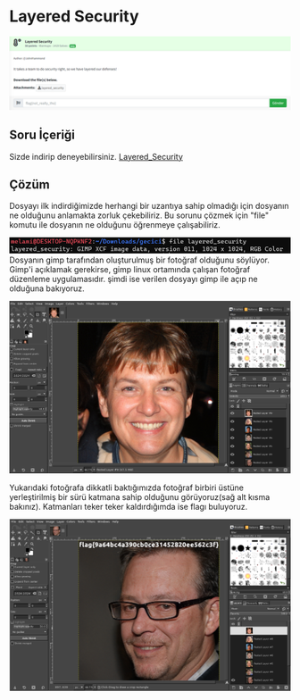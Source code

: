# Layered Security
![Soru](https://github.com/mel4mi/Huntress2023-Writeups/blob/main/Depo/Warmups/Layered_Security/layeredsecurity.png)
## Soru İçeriği
Sizde indirip deneyebilirsiniz.
[Layered_Security](https://github.com/mel4mi/Huntress2023-Writeups/blob/main/Depo/Warmups/Layered_Security/layered_security)

## Çözüm
Dosyayı ilk indirdiğimizde herhangi bir uzantıya sahip olmadığı için dosyanın ne olduğunu anlamakta zorluk çekebiliriz. Bu sorunu çözmek için "file" komutu ile dosyanın ne olduğunu öğrenmeye çalışabiliriz.

![](https://github.com/mel4mi/Huntress2023-Writeups/blob/main/Depo/Warmups/Layered_Security/Screenshot_1.png)
Dosyanın gimp tarafından oluşturulmuş bir fotoğraf olduğunu söylüyor. Gimp'i açıklamak gerekirse, gimp linux ortamında çalışan fotoğraf düzenleme uygulamasıdır. şimdi ise verilen dosyayı gimp ile açıp ne olduğuna bakıyoruz.

![](https://github.com/mel4mi/Huntress2023-Writeups/blob/main/Depo/Warmups/Layered_Security/Screenshot_2.png)

Yukarıdaki fotoğrafa dikkatli baktığımızda fotoğraf birbiri üstüne yerleştirilmiş bir sürü katmana sahip olduğunu görüyoruz(sağ alt kısma bakınız). Katmanları teker teker kaldırdığımda ise flagı buluyoruz.

![](https://github.com/mel4mi/Huntress2023-Writeups/blob/main/Depo/Warmups/Layered_Security/Screenshot_3.png)

